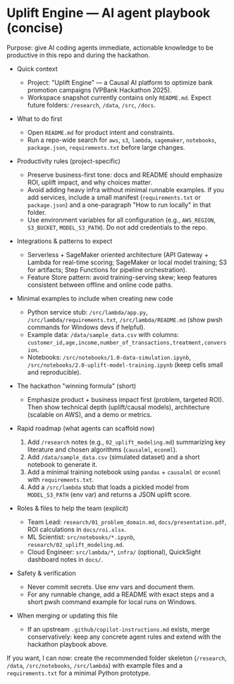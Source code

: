 <!-- .github/copilot-instructions.md for vpbank-hackathon-uplift-engine -->
# Uplift Engine — AI agent playbook (concise)

Purpose: give AI coding agents immediate, actionable knowledge to be productive in this repo and during the hackathon.

- Quick context
  - Project: "Uplift Engine" — a Causal AI platform to optimize bank promotion campaigns (VPBank Hackathon 2025).
  - Workspace snapshot currently contains only `README.md`. Expect future folders: `/research`, `/data`, `/src`, `/docs`.

- What to do first
  - Open `README.md` for product intent and constraints.
  - Run a repo-wide search for `aws`, `s3`, `lambda`, `sagemaker`, `notebooks`, `package.json`, `requirements.txt` before large changes.

- Productivity rules (project-specific)
  - Preserve business-first tone: docs and README should emphasize ROI, uplift impact, and why choices matter.
  - Avoid adding heavy infra without minimal runnable examples. If you add services, include a small manifest (`requirements.txt` or `package.json`) and a one-paragraph "How to run locally" in that folder.
  - Use environment variables for all configuration (e.g., `AWS_REGION`, `S3_BUCKET`, `MODEL_S3_PATH`). Do not add credentials to the repo.

- Integrations & patterns to expect
  - Serverless + SageMaker oriented architecture (API Gateway + Lambda for real-time scoring; SageMaker or local model training; S3 for artifacts; Step Functions for pipeline orchestration).
  - Feature Store pattern: avoid training-serving skew; keep features consistent between offline and online code paths.

- Minimal examples to include when creating new code
  - Python service stub: `/src/lambda/app.py`, `/src/lambda/requirements.txt`, `/src/lambda/README.md` (show pwsh commands for Windows devs if helpful).
  - Example data: `/data/sample_data.csv` with columns: `customer_id,age,income,number_of_transactions,treatment,conversion`.
  - Notebooks: `/src/notebooks/1.0-data-simulation.ipynb`, `/src/notebooks/2.0-uplift-model-training.ipynb` (keep cells small and reproducible).

- The hackathon "winning formula" (short)
  - Emphasize product + business impact first (problem, targeted ROI). Then show technical depth (uplift/causal models), architecture (scalable on AWS), and a demo or metrics.

- Rapid roadmap (what agents can scaffold now)
  1. Add `/research` notes (e.g., `02_uplift_modeling.md`) summarizing key literature and chosen algorithms (`causalml`, `econml`).
  2. Add `/data/sample_data.csv` (simulated dataset) and a short notebook to generate it.
  3. Add a minimal training notebook using `pandas` + `causalml` or `econml` with `requirements.txt`.
  4. Add a `/src/lambda` stub that loads a pickled model from `MODEL_S3_PATH` (env var) and returns a JSON uplift score.

- Roles & files to help the team (explicit)
  - Team Lead: `research/01_problem_domain.md`, `docs/presentation.pdf`, ROI calculations in `docs/roi.xlsx`.
  - ML Scientist: `src/notebooks/*.ipynb`, `research/02_uplift_modeling.md`.
  - Cloud Engineer: `src/lambda/*`, `infra/` (optional), QuickSight dashboard notes in `docs/`.

- Safety & verification
  - Never commit secrets. Use env vars and document them.
  - For any runnable change, add a README with exact steps and a short pwsh command example for local runs on Windows.

- When merging or updating this file
  - If an upstream `.github/copilot-instructions.md` exists, merge conservatively: keep any concrete agent rules and extend with the hackathon playbook above.

If you want, I can now: create the recommended folder skeleton (`/research`, `/data`, `/src/notebooks`, `/src/lambda`) with example files and a `requirements.txt` for a minimal Python prototype.
